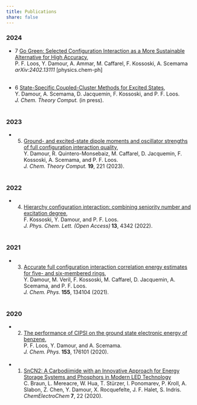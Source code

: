 ```yaml
---
title: Publications
share: false
---
```


### 2024
* 7 [Go Green: Selected Configuration Interaction as a More Sustainable Alternative for High Accuracy](https://arxiv.org/abs/2402.13111),<br></a>
P. F. Loos, Y. Damour, A. Ammar, M. Caffarel, F. Kossoski, A. Scemama <br>
<I> arXiv:2402.13111 </I> [physics.chem-ph] <br><br>

* 6 [State-Specific Coupled-Cluster Methods for Excited States](https://arxiv.org/abs/2401.05048),<br></a>
Y. Damour, A. Scemama, D. Jacquemin, F. Kossoski, and P. F. Loos.<br>
<I> J. Chem. Theory Comput.</I> (in press). <br><br>

### 2023
* 5. [Ground- and excited-state dipole moments and oscillator strengths of full configuration interaction quality](https://doi.org/10.1021/acs.jctc.2c01111),<br></a>
Y. Damour, R. Quintero-Monsebaiz, M. Caffarel, D. Jacquemin, F. Kossoski, A. Scemama, and P. F. Loos.<br>
<I> J. Chem. Theory Comput.</I><B> 19</B>, 221 (2023). <br><br>

### 2022
* 4. [Hierarchy configuration interaction: combining seniority number and excitation degree](https://doi.org/10.1021/acs.jpclett.2c00730),<br></a>
F. Kossoski, Y. Damour, and P. F. Loos.<br>
<I>J. Phys. Chem. Lett. (Open Access)</I><B> 13</B>, 4342 (2022). <br><br>

### 2021
* 3. [Accurate full configuration interaction correlation energy estimates for five- and six-membered rings](https://doi.org/10.1063/5.0065314),<br></a>
Y. Damour, M. Veril, F. Kossoski, M. Caffarel, D. Jacquemin, A. Scemama, and P. F. Loos.<br>
<I> J. Chem. Phys.</I><B> 155</B>, 134104 (2021). <br><br>

### 2020
* 2. [The performance of CIPSI on the ground state electronic energy of benzene](https://doi.org/10.1063/5.0027617),<br></a>
P. F. Loos, Y. Damour, and A. Scemama.<br>
<I> J. Chem. Phys.</I><B> 153</B>, 176101 (2020). <br><br>

* 1. [SnCN2: A Carbodiimide with an Innovative Approach for Energy Storage Systems and Phosphors in Modern LED Technology](https://doi.org/10.1002/celc.202000765) <br></a>
C. Braun, L. Mereacre, W. Hua, T. Stürzer, I. Ponomarev, P. Kroll, A. Slabon, Z. Chen, Y. Damour, X. Rocquefelte, J. F. Halet, S. Indris.<br>
<I> ChemElectroChem</I><B> 7</B>, 22 (2020). <br><br>

